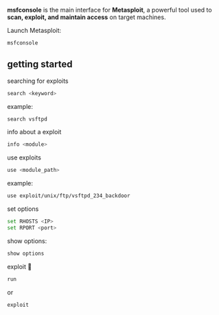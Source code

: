 **msfconsole** is the main interface for **Metasploit**, a powerful tool used to **scan, exploit, and maintain access** on target machines.

Launch Metasploit:
```bash
msfconsole
```

## getting started

searching for exploits
```bash
search <keyword>
```
example:
```bash
search vsftpd
```
info about a exploit
```bash
info <module>
```
use exploits
```bash
use <module_path>
```
example:
```bash
use exploit/unix/ftp/vsftpd_234_backdoor
```

set options
```bash
set RHOSTS <IP>
set RPORT <port>
```

show options:
```bash
show options
```

exploit 🥳
```bash
run
```
or
```bash
exploit
```
